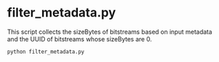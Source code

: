 # filter_metadata.py
This script collects the sizeBytes of bitstreams based on input metadata 
and the UUID of bitstreams whose sizeBytes are 0.

```
python filter_metadata.py
```
